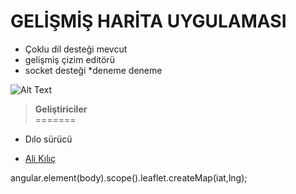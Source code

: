
# GELİŞMİŞ HARİTA UYGULAMASI

* Çoklu dil desteği mevcut
* gelişmiş çizim editörü
* socket desteği
*deneme deneme




![Alt Text](http://erinlyyc.com/wp-content/uploads/2017/05/google-maps.jpg "map systems")

>**Geliştiriciler** </br>
=======


* Dılo sürücü </br>

* [Ali Kılıç](https://github.com/gislayer)




angular.element(body).scope().leaflet.createMap(iat,lng);



